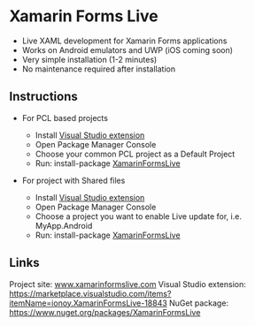 # Xamarin Forms Live

* Live XAML development for Xamarin Forms applications
* Works on Android emulators and UWP (iOS coming soon)
* Very simple installation (1-2 minutes)
* No maintenance required after installation

## Instructions

* For PCL based projects
  * Install [Visual Studio extension](https://marketplace.visualstudio.com/items?itemName=ionoy.XamarinFormsLive-18843)
  * Open Package Manager Console
  * Choose your common PCL project as a Default Project
  * Run: install-package [XamarinFormsLive](https://www.nuget.org/packages/XamarinFormsLive)
  
* For project with Shared files
  * Install [Visual Studio extension](https://marketplace.visualstudio.com/items?itemName=ionoy.XamarinFormsLive-18843)
  * Open Package Manager Console
  * Choose a project you want to enable Live update for, i.e. MyApp.Android
  * Run: install-package [XamarinFormsLive](https://www.nuget.org/packages/XamarinFormsLive)
  
## Links

Project site: www.xamarinformslive.com
Visual Studio extension: https://marketplace.visualstudio.com/items?itemName=ionoy.XamarinFormsLive-18843
NuGet package: https://www.nuget.org/packages/XamarinFormsLive
